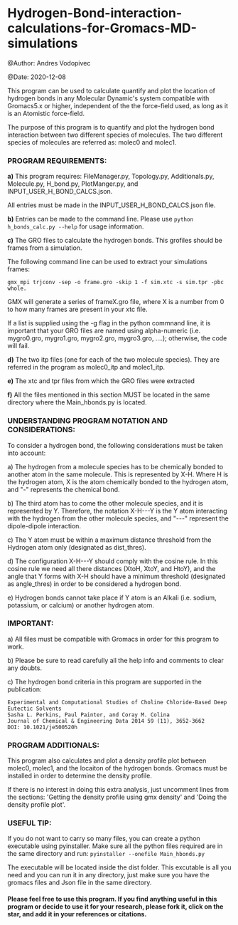 # Hydrogen-Bond-interaction-calculations-for-Gromacs-MD-simulations

@Author: Andres Vodopivec

@Date: 2020-12-08

This program can be used to calculate quantify and plot the location of hydrogen bonds in any Molecular Dynamic's system compatible with Gromacs5.x or higher, independent of the the force-field used, as long as it is an Atomistic force-field.

The purpose of this program is to quantify and plot the hydrogen bond interaction between two different species of molecules.
The two different species of molecules are referred as: molec0 and molec1.

### PROGRAM REQUIREMENTS:

**a)** This program requires: FileManager.py, Topology.py, Additionals.py, Molecule.py, H_bond.py, PlotManger.py, and INPUT_USER_H_BOND_CALCS.json.

All entries must be made in the INPUT_USER_H_BOND_CALCS.json file.

**b)** Entries can be made to the command line. Please use ```python h_bonds_calc.py --help``` for usage information.

**c)**  The GRO files to calculate the hydrogen bonds. This grofiles should be frames from a simulation.

The following command line can be used to extract your simulations frames:
```
gmx_mpi trjconv -sep -o frame.gro -skip 1 -f sim.xtc -s sim.tpr -pbc whole. 
```

GMX will generate a series of frameX.gro file, where X is a number from 0 to how many frames are present in your xtc file. 

If a list is supplied using the -g flag in the python commnand line, it is important that your GRO files are named using alpha-numeric (i.e. mygro0.gro, mygro1.gro, mygro2.gro, mygro3.gro, ....); otherwise, the code will fail.
    

**d)**  The two itp files (one for each of the two molecule species). They are referred in the program as molec0_itp and molec1_itp.

**e)** The xtc and tpr files from which the GRO files were extracted

**f)** All the files mentioned in this section MUST be located in the same directory where the Main_hbonds.py is located.


### UNDERSTANDING PROGRAM NOTATION AND CONSIDERATIONS:

To consider a hydrogen bond, the following considerations must be taken into account:

a)  The hydrogen from a molecule species has to be chemically bonded to another atom in the same molecule. This is represented by X-H. Where H is the hydrogen atom, X is the atom chemically bonded to the hydrogen atom, and "-" represents the chemical bond.

b)  The third atom has to come the other molecule species, and it is represented by Y. Therefore, the notation X-H---Y is the Y atom interacting with the hydrogen from the other molecule species, and "---" represent the dipole-dipole interaction.

c)  The Y atom must be within a maximum distance threshold from the Hydrogen atom only (designated as dist_thres).

d)  The configuration X-H---Y should comply with the cosine rule. In this cosine rule we need all there distances (XtoH, XtoY, and HtoY), and the angle that Y forms with X-H should have a minimum threshold (designated as angle_thres) in order to be considered a hydrogen bond.

e)  Hydrogen bonds cannot take place if Y atom is an Alkali (i.e. sodium, potassium, or calcium) or another hydrogen atom.


### IMPORTANT:

a)  All files must be compatible with Gromacs in order for this program to work.

b)  Please be sure to read carefully all the help info and comments to clear any doubts.

c)  The hydrogen bond criteria in this program are supported in the publication:

    Experimental and Computational Studies of Choline Chloride-Based Deep Eutectic Solvents
    Sasha L. Perkins, Paul Painter, and Coray M. Colina
    Journal of Chemical & Engineering Data 2014 59 (11), 3652-3662
    DOI: 10.1021/je500520h


### PROGRAM ADDITIONALS:

This program also calculates and plot a density profile plot between molec0, molec1, and the locaiton of the hydrogen bonds. Gromacs must be installed in order to determine the density profile.

If there is no interest in doing this extra analysis, just uncomment lines from the sections: 'Getting the density profile using gmx density' and 'Doing the density profile plot'.


### USEFUL TIP:

If you do not want to carry so many files, you can create a python executable using pyinstaller. Make sure all the python files required are in the same directory and run:
```pyinstaller --onefile Main_hbonds.py ```

The executable will be located inside the dist folder. This excutable is all you need and you can run it in any directory, just make sure you have the gromacs files and Json file in the same directory.

#### Please feel free to use this program. If you find anything useful in this program or decide to use it for your research, please fork it, click on the star, and add it in your references or citations.

